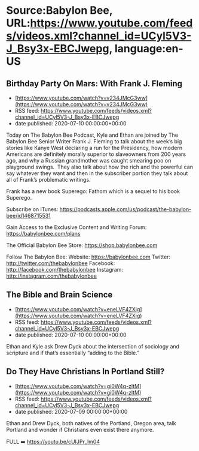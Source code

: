 # Source:Babylon Bee, URL:https://www.youtube.com/feeds/videos.xml?channel_id=UCyl5V3-J_Bsy3x-EBCJwepg, language:en-US

## Birthday Party On Mars: With Frank J. Fleming
 - [https://www.youtube.com/watch?v=v234JMcG3ww](https://www.youtube.com/watch?v=v234JMcG3ww)
 - RSS feed: https://www.youtube.com/feeds/videos.xml?channel_id=UCyl5V3-J_Bsy3x-EBCJwepg
 - date published: 2020-07-10 00:00:00+00:00

Today on The Babylon Bee Podcast, Kyle and Ethan are joined by The Babylon Bee Senior Writer Frank J. Fleming to talk about the week’s big stories like Kanye West declaring a run for the Presidency, how modern Americans are definitely morally superior to slaveowners from 200 years ago, and why a Russian grandmother was caught smearing poo on playground swings.  They also talk about how the rich and the powerful can say whatever they want and then in the subscriber portion they talk about all of Frank’s problematic writings.

Frank has a new book Superego: Fathom which is a sequel to his book Superego. 

Subscribe on iTunes: https://podcasts.apple.com/us/podcast/the-babylon-bee/id1468715531

Gain Access to the Exclusive Content and Writing Forum: https://babylonbee.com/plans

The Official Babylon Bee Store: https://shop.babylonbee.com

Follow The Babylon Bee:
Website: https://babylonbee.com
Twitter: http://twitter.com/thebabylonbee
Facebook: http://facebook.com/thebabylonbee
Instagram: http://instagram.com/thebabylonbee

## The Bible and Brain Science
 - [https://www.youtube.com/watch?v=eneLVF4ZXig](https://www.youtube.com/watch?v=eneLVF4ZXig)
 - RSS feed: https://www.youtube.com/feeds/videos.xml?channel_id=UCyl5V3-J_Bsy3x-EBCJwepg
 - date published: 2020-07-10 00:00:00+00:00

Ethan and Kyle ask Drew Dyck about the intersection of sociology and scripture and if that’s essentially “adding to the Bible.”

## Do They Have Christians In Portland Still?
 - [https://www.youtube.com/watch?v=gi0W4q-zltM](https://www.youtube.com/watch?v=gi0W4q-zltM)
 - RSS feed: https://www.youtube.com/feeds/videos.xml?channel_id=UCyl5V3-J_Bsy3x-EBCJwepg
 - date published: 2020-07-09 00:00:00+00:00

Ethan and Drew Dyck, both natives of the Portland, Oregon area, talk Portland and wonder if Christians even exist there anymore.

FULL ➡️ https://youtu.be/cUIJPr_lm04

